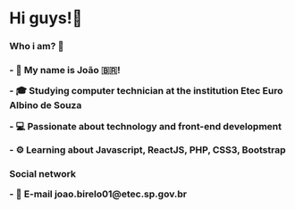 <h1>Hi guys!👋</h1>
<h3>Who i am? 🤔<h3>
  <p>- 💁‍ My name is <b>João 🇧🇷</b>!</p>
  <p>- 🎓 Studying computer technician at the institution Etec Euro Albino de Souza</p>
  <p>- 💻 Passionate about technology and front-end development</p>
  <p>- ⚙️ Learning about <b>Javascript</b>, <b>ReactJS</b>, <b>PHP</b>, <b>CSS3</b>, <b>Bootstrap</b></p>

<h3>Social network</b>
  <p>- 💬 E-mail <b>joao.birelo01@etec.sp.gov.br</b></p>
